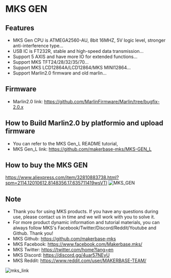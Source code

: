 # MKS GEN
## Features
- MKS Gen CPU is ATMEGA2560-AU, 8bit 16MHZ, 5V logic level, stronger anti-interference type...
- USB IC is FT232R, stable and high-speed data transmission...
- Support 5 AXIS and have more IO for extended functions...
- Support MKS TFT24/28/32/35/70...
- Support MKS LCD12864A/LCD12864/MKS MINI12864...
- Support Marlin2.0 firmware and old marlin...

## Firmware
  - Marlin2.0 link: https://github.com/MarlinFirmware/Marlin/tree/bugfix-2.0.x
  
## How to Build Marlin2.0 by platformio and upload firmware
  - You can refer to the MKS Gen_L README tutorial, 
  - MKS Gen_L link: https://github.com/makerbase-mks/MKS-GEN_L

## How to buy the MKS GEN 
  https://www.aliexpress.com/item/32810883738.html?spm=2114.12010612.8148356.17.635711419wsVTl
  ![MKS_GEN](https://github.com/makerbase-mks/MKS-GEN/blob/master/Picture/MKS_GEN.png "MKS_GEN")
  
  ## Note
- Thank you for using MKS products. If you have any questions during use, please contact us in time and we will work with you to solve it.
- For more product dynamic information and tutorial materials, you can always follow MKS's Facebook/Twitter/Discord/Reddit/Youtube and Github. Thank you!
- MKS Github: https://github.com/makerbase-mks  
- MKS Facebook: https://www.facebook.com/Makerbase.mks/  
- MKS Twitter: https://twitter.com/home?lang=en  
- MKS Discord: https://discord.gg/4uar57NEyU
- MKS Reddit: https://www.reddit.com/user/MAKERBASE-TEAM/ 

![mks_link](https://user-images.githubusercontent.com/12979070/149612781-e72365e9-ac07-4a22-a19d-2c75f5ac3d44.png)
